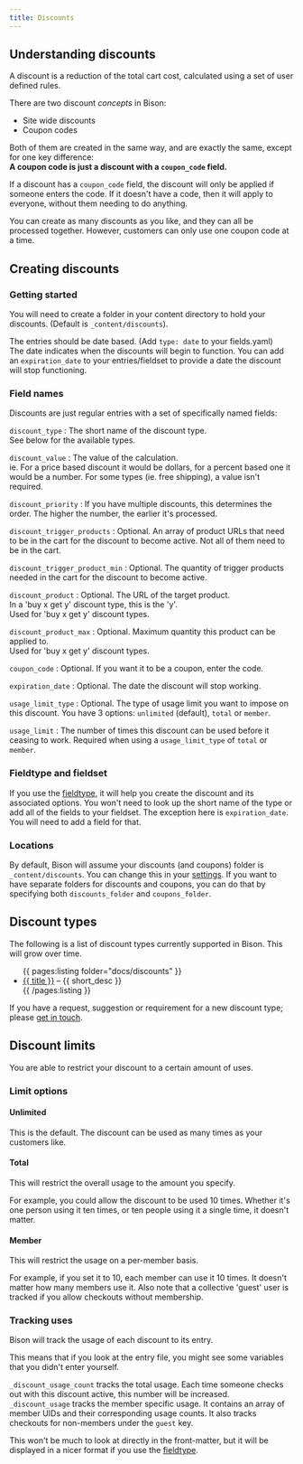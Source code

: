 ```yaml
---
title: Discounts
---
```


## Understanding discounts

A discount is a reduction of the total cart cost, calculated using a set of user defined rules.

There are two discount *concepts* in Bison:

* Site wide discounts
* Coupon codes

Both of them are created in the same way, and are exactly the same, except for one key difference:   
**A coupon code is just a discount with a `coupon_code` field.**

If a discount has a `coupon_code` field, the discount will only be applied if someone enters the code.
If it doesn't have a code, then it will apply to everyone, without them needing to do anything.

You can create as many discounts as you like, and they can all be processed together. However, customers can only use one coupon code at a time.

## Creating discounts

### Getting started
You will need to create a folder in your content directory to hold your discounts. (Default is `_content/discounts`).  

The entries should be date based. (Add `type: date` to your fields.yaml)  
The date indicates when the discounts will begin to function. You can add an `expiration_date` to your entries/fieldset to provide a date the discount will stop functioning.

### Field names
Discounts are just regular entries with a set of specifically named fields:

`discount_type`
: The short name of the discount type.  
See below for the available types.

`discount_value`
: The value of the calculation.  
ie. For a price based discount it would be dollars, for a percent based one it would be a number. For some types (ie. free shipping), a value isn't required.

`discount_priority`
: If you have multiple discounts, this determines the order. The higher the number, the earlier it's processed.

`discount_trigger_products`
: Optional. An array of product URLs that need to be in the cart for the discount to become active. Not all of them need to be in the cart.  

`discount_trigger_product_min`
: Optional. The quantity of trigger products needed in the cart for the discount to become active.  

`discount_product`
: Optional. The URL of the target product.   
In a 'buy x get y' discount type, this is the 'y'.  
Used for 'buy x get y' discount types.

`discount_product_max`
: Optional. Maximum quantity this product can be applied to.  
Used for 'buy x get y' discount types.

`coupon_code`
: Optional. If you want it to be a coupon, enter the code.

`expiration_date`
: Optional. The date the discount will stop working.

`usage_limit_type`
: Optional. The type of usage limit you want to impose on this discount. You have 3 options: `unlimited` (default), `total` or `member`.

`usage_limit`
: The number of times this discount can be used before it ceasing to work. Required when using a `usage_limit_type` of `total` or `member`.

### Fieldtype and fieldset
If you use the [fieldtype](/docs/fieldtypes/discounts), it will help you create the discount and its associated options. You won't need to look up the short name of the type or add all of the fields to your fieldset. The exception here is `expiration_date`. You will need to add a field for that.

### Locations
By default, Bison will assume your discounts (and coupons) folder is `_content/discounts`. You can change this in your [settings](/docs/configuring/settings). If you want to have separate folders for discounts and coupons, you can do that by specifying both `discounts_folder` and `coupons_folder`.


## Discount types

The following is a list of discount types currently supported in Bison. This will grow over time.

<ul>
{{ pages:listing folder="docs/discounts" }}
	<li><a href="{{ url }}">{{ title }}</a> – {{ short_desc }}</li>
{{ /pages:listing }}
</ul>

If you have a request, suggestion or requirement for a new discount type; please [get in touch](/support).


## Discount limits

You are able to restrict your discount to a certain amount of uses.

### Limit options

#### Unlimited  
This is the default. The discount can be used as many times as your customers like.

#### Total  
This will restrict the overall usage to the amount you specify.

For example, you could allow the discount to be used 10 times. Whether it's one person using it ten times, or ten people using it a single time, it doesn't matter.

#### Member  
This will restrict the usage on a per-member basis.  

For example, if you set it to 10, each member can use it 10 times. It doesn't matter how many members use it. Also note that a collective 'guest' user is tracked if you allow checkouts without membership.

### Tracking uses

Bison will track the usage of each discount to its entry.

This means that if you look at the entry file, you might see some variables that you didn't enter yourself.

`_discount_usage_count` tracks the total usage. Each time someone checks out with this discount active, this number will be increased.  
`_discount_usage` tracks the member specific usage. It contains an array of member UIDs and their corresponding usage counts. It also tracks checkouts for non-members under the `guest` key.

This won't be much to look at directly in the front-matter, but it will be displayed in a nicer format if you use the [fieldtype](/docs/fieldtypes/discounts).